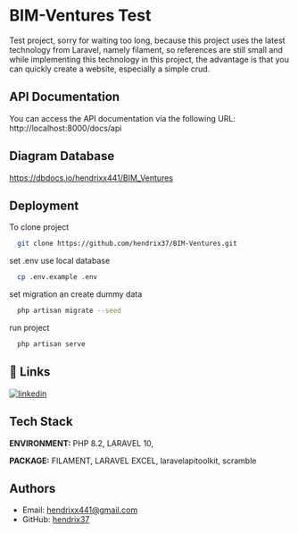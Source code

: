 
# BIM-Ventures Test

Test project, sorry for waiting too long, because this project uses the latest technology from Laravel, namely filament, so references are still small and while implementing this technology in this project, the advantage is that you can quickly create a website, especially a simple crud.


## API Documentation

You can access the API documentation via the following URL:
http://localhost:8000/docs/api

## Diagram Database
https://dbdocs.io/hendrixx441/BIM_Ventures
## Deployment

To clone project

```bash
  git clone https://github.com/hendrix37/BIM-Ventures.git
```

set .env use local database

```bash
  cp .env.example .env
```

set migration an create dummy data

```bash
  php artisan migrate --seed
```

run project

```bash
  php artisan serve
```


## 🔗 Links
[![linkedin](https://img.shields.io/badge/linkedin-0A66C2?style=for-the-badge&logo=linkedin&logoColor=white)](https://www.linkedin.com/in/hendrix-tri-h-347a1114a/)


## Tech Stack

**ENVIRONMENT:** PHP 8.2, LARAVEL 10, 

**PACKAGE:** FILAMENT, LARAVEL EXCEL, laravelapitoolkit, scramble


## Authors
- Email: [hendrixx441@gmail.com](mailto:hendrixx441@gmail.com)
- GitHub: [hendrix37](https://github.com/hendrix37)

